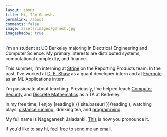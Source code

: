 ```yaml
---
layout: about
title: Hi, I'm Ganesh. 
permalink: /about
comments: false
image: assets/images/ganesh.jpg
imageshadow: true
---
```


I'm an student at UC Berkeley majoring in Electrical Engineering and Computer Science. My primary interests are distributed systems, computational complexity, and finance.

This summer, I'm interning at [Stripe](https://www.stripe.com/) on the Reporting Products team. In the past, I've worked at [D. E. Shaw](https://www.deshaw.com/) as a quant developer intern and at [Evernote](https://evernote.com/) as an ML Applications intern.

I'm passionate about teaching. Previously, I've helped teach [Computer Security](https://cs161.org/) and [Discrete Mathematics](http://eecs70.org/) as a TA at Berkeley.

In my free time, I enjoy [reading]( {{ site.baseurl }}/reading ), watching plays, [distance running](https://www.strava.com/athletes/14026876), drinking tea, and [programming](https://github.com/njaladan).

My full name is Nagaganesh Jaladanki. <a href="javascript:alert('it');">This</a> is how you pronounce it.

If you'd like to say hi, feel free to send me an [email](mailto:nagaganesh@berkeley.edu).


<div class="icons">
    <a href="https://www.linkedin.com/in/nagaganesh/"><i class="fab fa-lg fa-linkedin"></i></a>
    <a href="https://www.linkedin.com/in/nagaganesh/"><i class="far fa-lg fa-file"></i></a>
    <a href="https://www.github.com/njaladan"><i class="fab fa-lg fa-github"></i></a>
    <a href="mailto:nagaganesh@berkeley.edu"><i class="far fa-lg fa-envelope"></i></a>
</div>